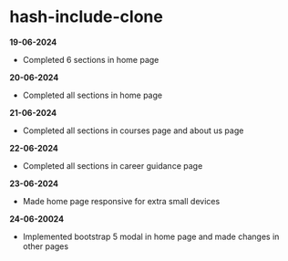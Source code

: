 # hash-include-clone

**19-06-2024**

- Completed 6 sections in home page

**20-06-2024**

- Completed all sections in home page

**21-06-2024**

- Completed all sections in courses page and about us page

**22-06-2024**

- Completed all sections in career guidance page

**23-06-2024**

- Made home page responsive for extra small devices

**24-06-20024**

- Implemented bootstrap 5 modal in home page and made changes in other pages
